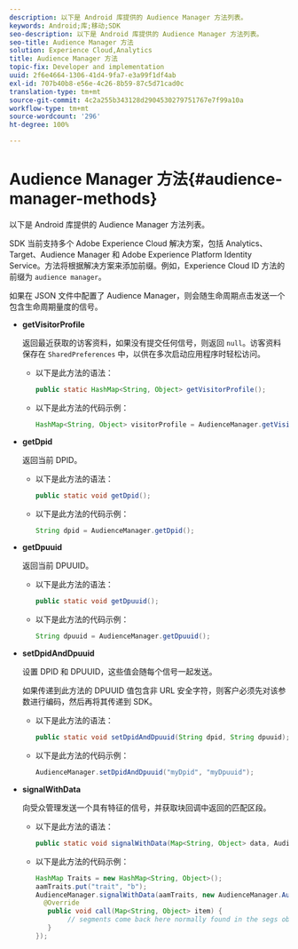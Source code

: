 ```yaml
---
description: 以下是 Android 库提供的 Audience Manager 方法列表。
keywords: Android;库;移动;SDK
seo-description: 以下是 Android 库提供的 Audience Manager 方法列表。
seo-title: Audience Manager 方法
solution: Experience Cloud,Analytics
title: Audience Manager 方法
topic-fix: Developer and implementation
uuid: 2f6e4664-1306-41d4-9fa7-e3a99f1df4ab
exl-id: 707b40b8-e56e-4c26-8b59-87c5d71cad0c
translation-type: tm+mt
source-git-commit: 4c2a255b343128d2904530279751767e7f99a10a
workflow-type: tm+mt
source-wordcount: '296'
ht-degree: 100%

---
```


# Audience Manager 方法{#audience-manager-methods}

以下是 Android 库提供的 Audience Manager 方法列表。

SDK 当前支持多个 Adobe Experience Cloud 解决方案，包括 Analytics、Target、Audience Manager 和 Adobe Experience Platform Identity Service。方法将根据解决方案来添加前缀。例如，Experience Cloud ID 方法的前缀为 `audience manager`。

如果在 JSON 文件中配置了 Audience Manager，则会随生命周期点击发送一个包含生命周期量度的信号。

* **getVisitorProfile**

   返回最近获取的访客资料，如果没有提交任何信号，则返回 `null`。访客资料保存在 `SharedPreferences` 中，以供在多次启动应用程序时轻松访问。

   * 以下是此方法的语法：

      ```java
      public static HashMap<String, Object> getVisitorProfile(); 
      ```

   * 以下是此方法的代码示例：

      ```java
      HashMap<String, Object> visitorProfile = AudienceManager.getVisitorProfile(); 
      ```

* **getDpid**

   返回当前 DPID。

   * 以下是此方法的语法：

      ```java
      public static void getDpid(); 
      ```

   * 以下是此方法的代码示例：

      ```java
      String dpid = AudienceManager.getDpid(); 
      ```

* **getDpuuid**

   返回当前 DPUUID。

   * 以下是此方法的语法：

      ```java
      public static void getDpuuid(); 
      ```

   * 以下是此方法的代码示例：

      ```java
      String dpuuid = AudienceManager.getDpuuid(); 
      ```

* **setDpidAndDpuuid**

   设置 DPID 和 DPUUID，这些值会随每个信号一起发送。

   如果传递到此方法的 DPUUID 值包含非 URL 安全字符，则客户必须先对该参数进行编码，然后再将其传递到 SDK。

   * 以下是此方法的语法：

      ```java
      public static void setDpidAndDpuuid(String dpid, String dpuuid); 
      ```

   * 以下是此方法的代码示例：

      ```java
      AudienceManager.setDpidAndDpuuid("myDpid", "myDpuuid"); 
      ```

* **signalWithData**

   向受众管理发送一个具有特征的信号，并获取块回调中返回的匹配区段。

   * 以下是此方法的语法：

      ```java
      public static void signalWithData(Map<String, Object> data, AudienceManagerCallback<Map<String, Object>> callback);
      ```

   * 以下是此方法的代码示例：

      ```java
      HashMap Traits = new HashMap<String, Object>();
      aamTraits.put("trait", "b");
      AudienceManager.signalWithData(aamTraits, new AudienceManager.AudienceManagerCallback<Map<String, Object>> () {
        @Override
         public void call(Map<String, Object> item) { 
              // segments come back here normally found in the segs object of your json 
         }
      });
      ```
